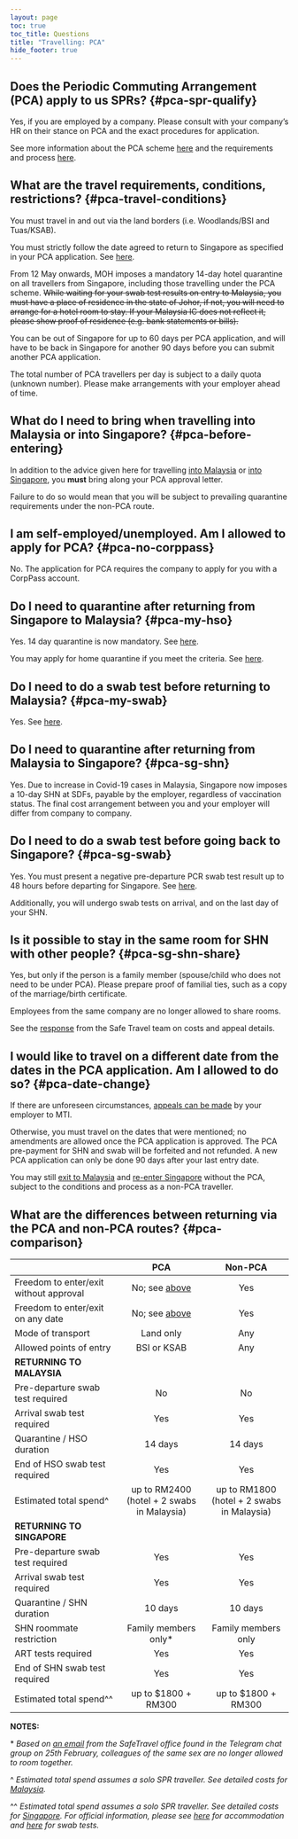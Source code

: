 ```yaml
---
layout: page
toc: true
toc_title: Questions
title: "Travelling: PCA"
hide_footer: true
---
```


## Does the Periodic Commuting Arrangement (PCA) apply to us SPRs? {#pca-spr-qualify}

Yes, if you are employed by a company. Please consult with your company’s HR on their stance on PCA and the exact procedures for application.

See more information about the PCA scheme [here][SafeTravel] and the requirements and process [here][PCA Requirements and Process].

## What are the travel requirements, conditions, restrictions? {#pca-travel-conditions}

You must travel in and out via the land borders (i.e. Woodlands/BSI and Tuas/KSAB).

You must strictly follow the date agreed to return to Singapore as specified in your PCA application. See [here](#pca-date-change).

From 12 May onwards, MOH imposes a mandatory 14-day hotel quarantine on all travellers from Singapore, including those travelling under the PCA scheme. ~~While waiting for your swab test results on entry to Malaysia, you must have a place of residence in the state of Johor, if not, you will need to arrange for a hotel room to stay. If your Malaysia IC does not reflect it, please show proof of residence (e.g. bank statements or bills).~~

You can be out of Singapore for up to 60 days per PCA application, and will have to be back in Singapore for another 90 days before you can submit another PCA application.

The total number of PCA travellers per day is subject to a daily quota (unknown number). Please make arrangements with your employer ahead of time.

## What do I need to bring when travelling into Malaysia or into Singapore? {#pca-before-entering}

In addition to the advice given here for travelling [into Malaysia](/non-pca-sg-to-my#before-entering-my) or [into Singapore](/non-pca-my-to-sg#before-entering-sg), you **must** bring along your PCA approval letter.

Failure to do so would mean that you will be subject to prevailing quarantine requirements under the non-PCA route.

## I am self-employed/unemployed. Am I allowed to apply for PCA? {#pca-no-corppass}

No. The application for PCA requires the company to apply for you with a CorpPass account.

## Do I need to quarantine after returning from Singapore to Malaysia? {#pca-my-hso}

Yes. 14 day quarantine is now mandatory. See [here][Press Release Ismail Sabri 24May].

You may apply for home quarantine if you meet the criteria. See [here](/non-pca-sg-to-my#my-hso-at-home).

## Do I need to do a swab test before returning to Malaysia? {#pca-my-swab}

Yes. See [here][Press Release Ismail Sabri 24May].

## Do I need to quarantine after returning from Malaysia to Singapore? {#pca-sg-shn}

Yes. Due to increase in Covid-19 cases in Malaysia, Singapore now imposes a 10-day SHN at SDFs, payable by the employer, regardless of vaccination status. The final cost arrangement between you and your employer will differ from company to company.

## Do I need to do a swab test before going back to Singapore? {#pca-sg-swab}

Yes. You must present a negative pre-departure PCR swab test result up to 48 hours before departing for Singapore. See [here][MOH SG Pre-Depart Presser].

Additionally, you will undergo swab tests on arrival, and on the last day of your SHN.

## Is it possible to stay in the same room for SHN with other people? {#pca-sg-shn-share}

Yes, but only if the person is a family member (spouse/child who does not need to be under PCA). Please prepare proof of familial ties, such as a copy of the marriage/birth certificate.

Employees from the same company are no longer allowed to share rooms.

See the [response][ICA SafeTravel Response] from the Safe Travel team on costs and appeal details.

## I would like to travel on a different date from the dates in the PCA application. Am I allowed to do so? {#pca-date-change}

If there are unforeseen circumstances, [appeals can be made](https://safetravel.ica.gov.sg/malaysia/pca/faq#1-my-employee-is-unable-to-enter-singapore-on-the-date-indicated-in-the-application-can-i-amend-the-application-and-seek-a-refund-for-the-covid-19-pcr-test) by your employer to MTI.

Otherwise, you must travel on the dates that were mentioned; no amendments are allowed once the PCA application is approved. The PCA pre-payment for SHN and swab will be forfeited and not refunded. A new PCA application can only be done 90 days after your last entry date.

You may still [exit to Malaysia](/non-pca-sg-to-my) and [re-enter Singapore](/non-pca-my-to-sg) without the PCA, subject to the conditions and process as a non-PCA traveller.

## What are the differences between returning via the PCA and non-PCA routes? {#pca-comparison}


|  | PCA | Non-PCA | 
|--|:-----:|:---------:|
|Freedom to enter/exit without approval|No; see [above](#pca-travel-conditions)|Yes|
|Freedom to enter/exit on any date|No; see [above](#pca-date-change)|Yes|
|Mode of transport|Land only|Any|
|Allowed points of entry|BSI or KSAB|Any|
|**RETURNING TO MALAYSIA**| |
|Pre-departure swab test required|No|No|
|Arrival swab test required|Yes|Yes|
|Quarantine / HSO duration| 14 days | 14 days |
|End of HSO swab test required| Yes |Yes|
|Estimated total spend^|up to RM2400<br/>(hotel + 2 swabs in Malaysia)|up to RM1800<br/>(hotel + 2 swabs in Malaysia)|
|**RETURNING TO SINGAPORE**| |
|Pre-departure swab test required|Yes|Yes|
|Arrival swab test required|Yes|Yes|
|Quarantine / SHN duration |10 days|10 days|
|SHN roommate restriction|Family members only\*|Family members only|
|ART tests required|Yes|Yes|
|End of SHN swab test required|Yes|Yes|
|Estimated total spend^^|up to $1800 + RM300|up to $1800 + RM300|


**NOTES:**

\* _Based on [an email][ICA SafeTravel Response] from the SafeTravel office found in the Telegram chat group on 25th February, colleagues of the same sex are no longer allowed to room together._

^ _Estimated total spend assumes a solo SPR traveller. See detailed costs for [Malaysia][Non-PCA Quarantine]._

^^ _Estimated total spend assumes a solo SPR traveller. See detailed costs for [Singapore][SG SHN Cost]. For official information, please see [here][SG SDF Cost] for accommodation and [here][SG Swab Cost] for swab tests._

[SafeTravel]: https://safetravel.ica.gov.sg/pca/overview
[PCA Requirements and Process]: https://safetravel.ica.gov.sg/pca/requirements-and-process
[Non-PCA Quarantine]: /non-pca-sg-to-my#my-hso-cost
[SG SHN Cost]: /non-pca-my-to-sg#shn-cost
[SG SDF Cost]: https://safetravel.ica.gov.sg/health/shn/sdf
[SG Swab Cost]: https://safetravel.ica.gov.sg/health/covid19-tests/pcrtest#pcr-test-in-singapore
[ICA SafeTravel Response]: /assets/safetravel-ica-response-2021-02-25.jpg
[Press Release Ismail Sabri 24May]: /assets/press-release-ismail-sabri-20210524.pdf
[MOH SG Pre-Depart Presser]: https://www.moh.gov.sg/news-highlights/details/updates-on-border-measures-for-travellers
